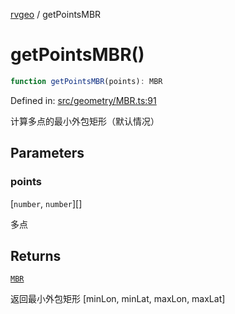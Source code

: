 [rvgeo](../index.md) / getPointsMBR

# getPointsMBR()

```ts
function getPointsMBR(points): MBR
```

Defined in: [src/geometry/MBR.ts:91](https://github.com/pzq123456/RVGeo/blob/e727f6f6e310621d656b74948bed9956ff45a613/src/geometry/MBR.ts#L91)

计算多点的最小外包矩形（默认情况）

## Parameters

### points

\[`number`, `number`\][]

多点

## Returns

[`MBR`](../type-aliases/MBR.md)

返回最小外包矩形 [minLon, minLat, maxLon, maxLat]
